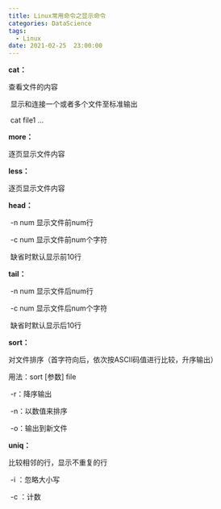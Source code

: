 ```yaml
---
title: Linux常用命令之显示命令
categories: DataScience
tags:
  - Linux
date: 2021-02-25  23:00:00
---
```


**cat：**

查看文件的内容

​      显示和连接一个或者多个文件至标准输出

​      cat file1 ...



**more：**

逐页显示文件内容



**less：**

逐页显示文件内容



**head：**

​           -n num 显示文件前num行

​           -c num 显示文件前num个字符

​           缺省时默认显示前10行



**tail：**

​          -n num 显示文件后num行

​          -c num 显示文件后num个字符

​          缺省时默认显示后10行



**sort：**

对文件排序（首字符向后，依次按ASCII码值进行比较，升序输出）

用法：sort [参数] file

​            -r：降序输出

​            -n：以数值来排序

​            -o：输出到新文件



**uniq：**

比较相邻的行，显示不重复的行

​           -i ：忽略大小写

​           -c ：计数



